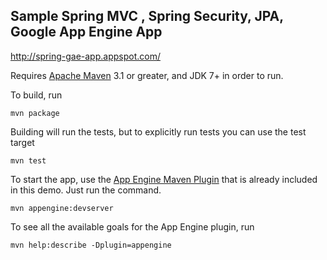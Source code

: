 ## Sample Spring MVC , Spring Security, JPA, Google App Engine App

http://spring-gae-app.appspot.com/

Requires [Apache Maven](http://maven.apache.org) 3.1 or greater, and JDK 7+ in order to run.

To build, run

    mvn package

Building will run the tests, but to explicitly run tests you can use the test target

    mvn test

To start the app, use the [App Engine Maven Plugin](http://code.google.com/p/appengine-maven-plugin/) that is already included in this demo.  Just run the command.

    mvn appengine:devserver



To see all the available goals for the App Engine plugin, run

    mvn help:describe -Dplugin=appengine
